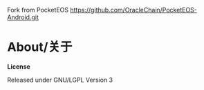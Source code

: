 
Fork from PocketEOS
https://github.com/OracleChain/PocketEOS-Android.git

# About/关于

**License**

Released under GNU/LGPL Version 3
